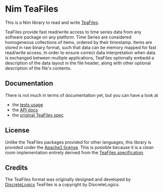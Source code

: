 Nim TeaFiles
============

This is a Nim library to read and write [TeaFiles](http://discretelogics.com/teafiles/).

TeaFiles provide fast read/write access to time series data from any software
package on any platform. Time Series are considered homogeneous collections of
items, ordered by their timestamp. Items are stored in raw binary format, such
that data can be memory mapped for fast read/write access. In order to ensure
correct data interpretation when data is exchanged between multiple applications,
TeaFiles optionally embedd a description of the data layout in the file header,
along with other optional description of the file's contents.

Documentation
-------------

There is not much in terms of documentation yet, but you can have a look at

* the [tests usage](https://github.com/unicredit/nim-teafiles/blob/master/test.nim)
* the [API docs](http://unicredit.github.io/nim-teafiles/)
* the [original TeaFiles spec](http://discretelogics.com/resources/teafilespec/)

License
-------

Unlike the TeaFiles packages provided for other languages, this library is
provided under the [Apache2 license](http://www.apache.org/licenses/LICENSE-2.0).
This is possible because it is a clean room implementation entirely derived
from the [TeaFiles specification](http://discretelogics.com/resources/teafilespec/).

Credits
-------

The TeaFiles format was originally designed and developed by [DiscreteLogics](http://discretelogics.com)
TeaFiles is a copyright by DiscreteLogics.